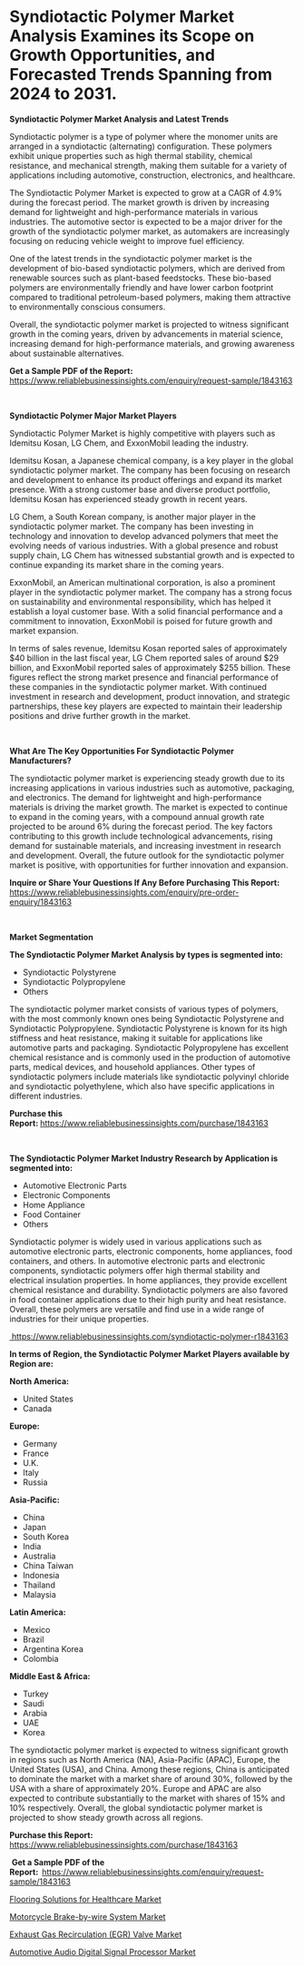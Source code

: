 <p><h1>Syndiotactic Polymer Market Analysis Examines its Scope on Growth Opportunities, and Forecasted Trends Spanning from 2024 to 2031.</h1></p><p><strong>Syndiotactic Polymer Market Analysis and Latest Trends</strong></p>
<p><p>Syndiotactic polymer is a type of polymer where the monomer units are arranged in a syndiotactic (alternating) configuration. These polymers exhibit unique properties such as high thermal stability, chemical resistance, and mechanical strength, making them suitable for a variety of applications including automotive, construction, electronics, and healthcare.</p><p>The Syndiotactic Polymer Market is expected to grow at a CAGR of 4.9% during the forecast period. The market growth is driven by increasing demand for lightweight and high-performance materials in various industries. The automotive sector is expected to be a major driver for the growth of the syndiotactic polymer market, as automakers are increasingly focusing on reducing vehicle weight to improve fuel efficiency.</p><p>One of the latest trends in the syndiotactic polymer market is the development of bio-based syndiotactic polymers, which are derived from renewable sources such as plant-based feedstocks. These bio-based polymers are environmentally friendly and have lower carbon footprint compared to traditional petroleum-based polymers, making them attractive to environmentally conscious consumers.</p><p>Overall, the syndiotactic polymer market is projected to witness significant growth in the coming years, driven by advancements in material science, increasing demand for high-performance materials, and growing awareness about sustainable alternatives.</p></p>
<p><strong>Get a Sample PDF of the Report:&nbsp;</strong> <a href="https://www.reliablebusinessinsights.com/enquiry/request-sample/1843163">https://www.reliablebusinessinsights.com/enquiry/request-sample/1843163</a></p>
<p>&nbsp;</p>
<p><strong>Syndiotactic Polymer Major Market Players</strong></p>
<p><p>Syndiotactic Polymer Market is highly competitive with players such as Idemitsu Kosan, LG Chem, and ExxonMobil leading the industry.  </p><p>Idemitsu Kosan, a Japanese chemical company, is a key player in the global syndiotactic polymer market. The company has been focusing on research and development to enhance its product offerings and expand its market presence. With a strong customer base and diverse product portfolio, Idemitsu Kosan has experienced steady growth in recent years.</p><p>LG Chem, a South Korean company, is another major player in the syndiotactic polymer market. The company has been investing in technology and innovation to develop advanced polymers that meet the evolving needs of various industries. With a global presence and robust supply chain, LG Chem has witnessed substantial growth and is expected to continue expanding its market share in the coming years.</p><p>ExxonMobil, an American multinational corporation, is also a prominent player in the syndiotactic polymer market. The company has a strong focus on sustainability and environmental responsibility, which has helped it establish a loyal customer base. With a solid financial performance and a commitment to innovation, ExxonMobil is poised for future growth and market expansion.</p><p>In terms of sales revenue, Idemitsu Kosan reported sales of approximately $40 billion in the last fiscal year, LG Chem reported sales of around $29 billion, and ExxonMobil reported sales of approximately $255 billion. These figures reflect the strong market presence and financial performance of these companies in the syndiotactic polymer market. With continued investment in research and development, product innovation, and strategic partnerships, these key players are expected to maintain their leadership positions and drive further growth in the market.</p></p>
<p>&nbsp;</p>
<p><strong>What Are The Key Opportunities For Syndiotactic Polymer Manufacturers?</strong></p>
<p><p>The syndiotactic polymer market is experiencing steady growth due to its increasing applications in various industries such as automotive, packaging, and electronics. The demand for lightweight and high-performance materials is driving the market growth. The market is expected to continue to expand in the coming years, with a compound annual growth rate projected to be around 6% during the forecast period. The key factors contributing to this growth include technological advancements, rising demand for sustainable materials, and increasing investment in research and development. Overall, the future outlook for the syndiotactic polymer market is positive, with opportunities for further innovation and expansion.</p></p>
<p><strong>Inquire or Share Your Questions If Any Before Purchasing This Report:</strong> <a href="https://www.reliablebusinessinsights.com/enquiry/pre-order-enquiry/1843163">https://www.reliablebusinessinsights.com/enquiry/pre-order-enquiry/1843163</a></p>
<p>&nbsp;</p>
<p><strong>Market Segmentation</strong></p>
<p><strong>The Syndiotactic Polymer Market Analysis by types is segmented into:</strong></p>
<p><ul><li>Syndiotactic Polystyrene</li><li>Syndiotactic Polypropylene</li><li>Others</li></ul></p>
<p><p>The syndiotactic polymer market consists of various types of polymers, with the most commonly known ones being Syndiotactic Polystyrene and Syndiotactic Polypropylene. Syndiotactic Polystyrene is known for its high stiffness and heat resistance, making it suitable for applications like automotive parts and packaging. Syndiotactic Polypropylene has excellent chemical resistance and is commonly used in the production of automotive parts, medical devices, and household appliances. Other types of syndiotactic polymers include materials like syndiotactic polyvinyl chloride and syndiotactic polyethylene, which also have specific applications in different industries.</p></p>
<p><strong>Purchase this Report:&nbsp;</strong><a href="https://www.reliablebusinessinsights.com/purchase/1843163">https://www.reliablebusinessinsights.com/purchase/1843163</a></p>
<p>&nbsp;</p>
<p><strong>The Syndiotactic Polymer Market Industry Research by Application is segmented into:</strong></p>
<p><ul><li>Automotive Electronic Parts</li><li>Electronic Components</li><li>Home Appliance</li><li>Food Container</li><li>Others</li></ul></p>
<p><p>Syndiotactic polymer is widely used in various applications such as automotive electronic parts, electronic components, home appliances, food containers, and others. In automotive electronic parts and electronic components, syndiotactic polymers offer high thermal stability and electrical insulation properties. In home appliances, they provide excellent chemical resistance and durability. Syndiotactic polymers are also favored in food container applications due to their high purity and heat resistance. Overall, these polymers are versatile and find use in a wide range of industries for their unique properties.</p></p>
<p><a href="https://www.reliablebusinessinsights.com/syndiotactic-polymer-r1843163">&nbsp;https://www.reliablebusinessinsights.com/syndiotactic-polymer-r1843163</a></p>
<p><strong>In terms of Region, the Syndiotactic Polymer Market Players available by Region are:</strong></p>
<p>
    <p> <strong> North America: </strong>
        <ul>
            <li>United States</li>
            <li>Canada</li>
        </ul>
        </p> 
    <p> <strong> Europe: </strong>
        <ul>
            <li>Germany</li>
            <li>France</li>
            <li>U.K.</li>
            <li>Italy</li>
            <li>Russia</li>
        </ul>
        </p> 
    <p> <strong> Asia-Pacific: </strong>
        <ul>
            <li>China</li>
            <li>Japan</li>
            <li>South Korea</li>
            <li>India</li>
            <li>Australia</li>
            <li>China Taiwan</li>
            <li>Indonesia</li>
            <li>Thailand</li>
            <li>Malaysia</li>
        </ul>
        </p> 
    <p> <strong> Latin America: </strong>
        <ul>
            <li>Mexico</li>
            <li>Brazil</li>
            <li>Argentina Korea</li>
            <li>Colombia</li>
        </ul>
        </p> 
    <p> <strong> Middle East & Africa: </strong>
        <ul>
            <li>Turkey</li>
            <li>Saudi</li>
            <li>Arabia</li>
            <li>UAE</li>
            <li>Korea</li>
        </ul>
    </p>
    </p>
<p><p>The syndiotactic polymer market is expected to witness significant growth in regions such as North America (NA), Asia-Pacific (APAC), Europe, the United States (USA), and China. Among these regions, China is anticipated to dominate the market with a market share of around 30%, followed by the USA with a share of approximately 20%. Europe and APAC are also expected to contribute substantially to the market with shares of 15% and 10% respectively. Overall, the global syndiotactic polymer market is projected to show steady growth across all regions.</p></p>
<p><strong>Purchase this Report: </strong><a href="https://www.reliablebusinessinsights.com/purchase/1843163">https://www.reliablebusinessinsights.com/purchase/1843163</a></p>
<p>&nbsp;<strong>Get a Sample PDF of the Report:&nbsp;&nbsp;</strong><a href="https://www.reliablebusinessinsights.com/enquiry/request-sample/1843163">https://www.reliablebusinessinsights.com/enquiry/request-sample/1843163</a></p>
<p><strong></strong></p>
<p><p><a href="https://github.com/derrinmiltonellis35gcl/Market-Research-Report-List-3/blob/main/flooring-solutions-for-healthcare-market.md">Flooring Solutions for Healthcare Market</a></p><p><a href="https://medium.com/@alexander.bell98078/insights-into-the-motorcycle-brake-by-wire-system-market-market-players-market-size-geographical-778993061636">Motorcycle Brake-by-wire System Market</a></p><p><a href="https://medium.com/@richard.james09789/exhaust-gas-recirculation-egr-valve-market-size-share-trends-analysis-report-by-end-use-22278bd428c7">Exhaust Gas Recirculation (EGR) Valve Market</a></p><p><a href="https://github.com/Chiragrp22/Market-Research-Report-List-5/blob/main/automotive-audio-digital-signal-processor-market.md">Automotive Audio Digital Signal Processor Market</a></p></p>